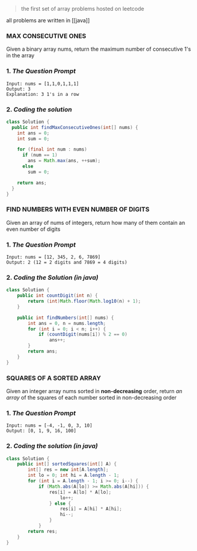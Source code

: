 > the first set of array problems hosted on leetcode

all problems are written in [[java]]

### MAX CONSECUTIVE ONES
Given a binary array nums, return the maximum number of consecutive 1's in the array

### 1. *The Question Prompt*
```
Input: nums = [1,1,0,1,1,1]
Output: 3
Explanation: 3 1's in a row
```
### 2. *Coding the solution*
```java
class Solution {
  public int findMaxConsecutiveOnes(int[] nums) {
    int ans = 0;
    int sum = 0;

    for (final int num : nums)
      if (num == 1)
        ans = Math.max(ans, ++sum);
      else
        sum = 0;

    return ans;
  }
}

```

### FIND NUMBERS WITH EVEN NUMBER OF DIGITS
Given an array of nums of integers, return how many of them contain an even number of digits

### 1. *The Question Prompt*
```
Input: nums = [12, 345, 2, 6, 7869]
Output: 2 (12 = 2 digits and 7869 = 4 digits)
```
### 2. *Coding the Solution (in java)*
```java
class Solution {
	public int countDigit(int n) {
		return (int)Math.floor(Math.log10(n) + 1);
	}

	public int findNumbers(int[] nums) {
		int ans = 0, n = nums.length;
		for (int i = 0; i < n; i++) {
			if (countDigit(nums[i]) % 2 == 0)
				ans++;
		}
		return ans;
	}
}
```
### SQUARES OF A SORTED ARRAY
Given an integer array nums sorted in **non-decreasing** order, return *an array* of the squares of each number sorted in non-decreasing order

### 1. *The Question Prompt*
```
Input: nums = [-4, -1, 0, 3, 10]
Output: [0, 1, 9, 16, 100]
```

### 2. *Coding the solution (in java)*
```java
class Solution {
	public int[] sortedSquares(int[] A) {
		int[] res = new int[A.length];
		int lo = 0; int hi = A.length - 1;
		for (int i = A.length - 1; i >= 0; i--) {
			if (Math.abs(A[lo]) >= Math.abs(A[hi])) {
				res[i] = A[lo] * A[lo];
					lo++;
				} else {
					res[i] = A[hi] * A[hi];
					hi--;
				}
			}
		return res;
	}
}
```

